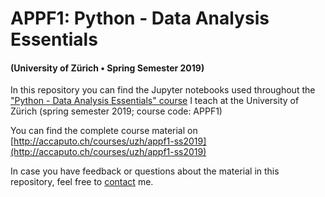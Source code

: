 # APPF1: Python - Data Analysis Essentials
#### (University of Zürich • Spring Semester 2019)

In this repository you can find the Jupyter notebooks used throughout the ["Python - Data Analysis Essentials" course](http://accaputo.ch/courses/uzh/appf1-as2018) I teach at the University of Zürich (spring semester 2019; course code: APPF1)

You can find the complete course material on [http://accaputo.ch/courses/uzh/appf1-ss2019](http://accaputo.ch/courses/uzh/appf1-ss2019)

In case you have feedback or questions about the material in this repository, feel free to [contact](http://accaputo.ch/contact.html) me.
